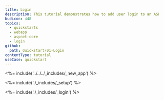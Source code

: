 ```yaml
---
title: Login
description: This tutorial demonstrates how to add user login to an ASP.NET Core 2.x application.
budicon: 448
topics:
  - quickstarts
  - webapp
  - aspnet-core
  - login
github:
  path: Quickstart/01-Login
contentType: tutorial
useCase: quickstart
---
```

<%= include('../../../_includes/_new_app') %>

<%= include('./_includes/_setup') %>

<%= include('./_includes/_login') %>
